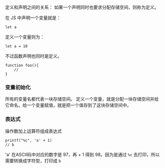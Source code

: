 定义和声明之间的关系：
如果一个声明同时也要求分配存储空间，则称为定义。

在 JS 中声明一个变量就是：
```
let a
```
定义一个变量则为：
```
let a = 10
```

不过函数声明也同时是定义。
```
function foo(){
    //
}
```

### 变量初始化
所有的变量名都代表一块存储空间。
定义一个变量，就是分配一块存储空间并给它命名。给一个变量赋值，就是把一个值存到了这块存储空间中。

### 表达式
操作数加上运算符组成表达式


```
printf("%c", 'a' + 1)
// b
```
'a' 在ASCII码中对应的数字是 97，再 + 1 得到 98。因为是通过 `%c` 去打印，所以需要转换成字符型，打印成 `b`
